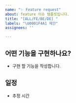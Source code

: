 ```yaml
---
name: "✨ Feature request"
about: feature 이슈 템플릿입니다.
title: "[ALL/FE/BE/DE] "
labels: "\U0001F4A1 제안"
assignees: ''

---
```


## 어떤 기능을 구현하나요?

- 구현 할 기능을 작성합니다.

## 일정

- 추정 시간
